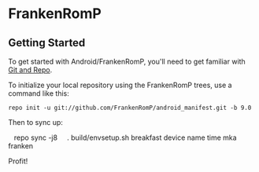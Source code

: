 FrankenRomP
==============

Getting Started
----------------

To get started with Android/FrankenRomP, you'll need to get
familiar with [Git and Repo](https://source.android.com/source/using-repo.html).

To initialize your local repository using the FrankenRomP trees, use a command like this:

    repo init -u git://github.com/FrankenRomP/android_manifest.git -b 9.0

Then to sync up:

    repo sync -j8
    
. build/envsetup.sh
breakfast device name
time mka franken

Profit!
